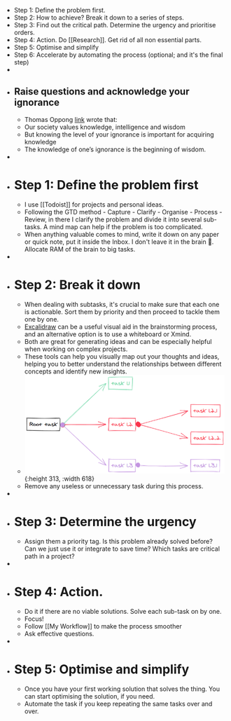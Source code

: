 - Step 1: Define the problem first.
- Step 2: How to achieve? Break it down to a series of steps.
- Step 3: Find out the critical path. Determine the urgency and prioritise orders.
- Step 4: Action. Do [[Research]]. Get rid of all non essential parts.
- Step 5: Optimise and simplify
- Step 6: Accelerate by automating the process (optional; and it's the final step)
-
- ## Raise questions and acknowledge your ignorance
	- Thomas Oppong [link](https://medium.com/personal-growth/seeking-wisdom-lessons-on-becoming-an-outstanding-thinker-e9668079a939) wrote that:
	- Our society values knowledge, intelligence and wisdom
	- But knowing the level of your ignorance is important for acquiring knowledge
	- The knowledge of one’s ignorance is the beginning of wisdom.
-
- # Step 1: Define the problem first
	- I use [[Todoist]] for projects and personal ideas.
	- Following the GTD method - Capture - Clarify - Organise - Process - Review, in there I clarify the problem and divide it into several sub-tasks. A mind map can help if the problem is too complicated.
	- When anything valuable comes to mind, write it down on any paper or quick note, put it inside the Inbox. I don't leave it in the brain 🧠. Allocate RAM of the brain to big tasks.
-
- # Step 2: Break it down
	- When dealing with subtasks, it's crucial to make sure that each one is actionable. Sort them by priority and then proceed to tackle them one by one.
	- [Excalidraw](https://excalidraw.com/) can be a useful visual aid in the brainstorming process, and an alternative option is to use a whiteboard or Xmind.
	- Both are great for generating ideas and can be especially helpful when working on complex projects.
	- These tools can help you visually map out your thoughts and ideas, helping you to better understand the relationships between different concepts and identify new insights.
	- ![117548665-71dd8e80-b036-11eb-8a45-4169fdd7cc05.png](../assets/117548665-71dd8e80-b036-11eb-8a45-4169fdd7cc05_1679541672229_0.png){:height 313, :width 618}
	- Remove any useless or unnecessary task during this process.
-
- # Step 3: Determine the urgency
	- Assign them a priority tag. Is this problem already solved before? Can we just use it or integrate to save time? Which tasks are critical path in a project?
-
- # Step 4: Action.
	- Do it if there are no viable solutions. Solve each sub-task on by one.
	- Focus!
	- Follow [[My Workflow]] to make the process smoother
	- Ask effective questions.
-
- # Step 5: Optimise and simplify
	- Once you have your first working solution that solves the thing. You can start optimising the solution, if you need.
	- Automate the task if you keep repeating the same tasks over and over.